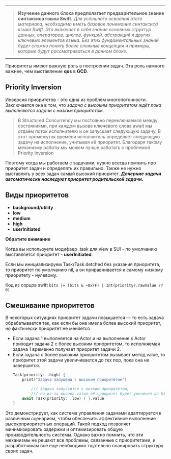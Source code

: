 
---

> **Изучение данного блока предполагает предварительное знание синтаксиса языка Swift.**
*Для успешного освоения этого материала, необходимо иметь базовое понимание синтаксиса языка Swift. Это включает в себя знание основных структур данных, операторов, циклов, функций, абстракций и других ключевых элементов языка. Без этих фундаментальных знаний будет сложно понять более сложные концепции и примеры, которые будут рассматриваться в данном блоке.*
> 

---
Приоритеты имеют важную роль в построении задач.  Эта роль намного важнее,  чем выставление **qos** в **GCD**.
## Priority Inversion

Инверсия приоритетов - это одна из проблем многопоточности. Заключается она в том, что *задача с высоким приоритетом ждёт пока выполняются задачи с низким приоритетом.*

> В Structured Concurrency мы постоянно переключаемся между состояниями, при каждом вызове ключевого слова await мы отдаём поток исполнителю и он запускает следующую задачу. В этот промежуток времени исполнитель определяет следующую задачу на исполнение,  учитывая её приоритет. Благодаря такому механизму работы мы можем лучше работать с проблемой Priority Inversion
> 

Поэтому когда мы работаем с задачами, нужно всегда помнить про приоритет задач и определять их правильно. Также не нужно выставлять у всех задач самый высокий приоритет. ***Дочерние задачи автоматически наследуют приоритет родительской задачи.***

## Виды приоритетов

- **background/utility**
- **low**
- **medium**
- **high**
- **userInitiated**

**Обратите внимание**
 
Когда вы используете модифаер .task для view в SUI - по умолчанию выставляется приоритет - **userInitiated**. 

Если мы инициализируем Task/Task.detched без указания приоритета, то приоритет по умолчанию nil, а он приравнивается к самому низкому приоритету - нулевому. 

Код из сорцов swift
`bits |= (bits & ~0xFF) | Int(priority?.rawValue ?? 0)`

## Смешивание приоритетов

В некоторых ситуациях приоритет задачи повышается — то есть задача обрабатывается так, как если бы она имела более высокий приоритет, но фактически приоритет не меняется

- Если задача 1 выполняется на Actor и на выполнение к Actor приходит задача 2 с более высоким приоритетом, то исполняемая задача 1 временно получает приоритет задачи 2.
- Если задача с более высоким приоритетом вызывает метод value, то приоритет этой задачи увеличивается до тех пор, пока она не завершится.
    ```swift
    Task(priority: .high) {
        print("Задача запущена с высоким приоритетом")
    
    		/// Задача запустится с низким приоритетом,
    		/// но из-за вызова value её приоритет будет увеличен до high
        await Task(priority: .low) { }.value
    }
    ```
Это демонстрирует, как система управления задачами адаптируется к различным сценариям, чтобы обеспечить эффективное выполнение высокоприоритетных операций. Такой подход позволяет минимизировать задержки и оптимизировать общую производительность системы. Однако важно помнить, что эти механизмы не решают все проблемы, связанные с приоритетами, и разработчикам все еще необходимо тщательно планировать структуру своих задач.